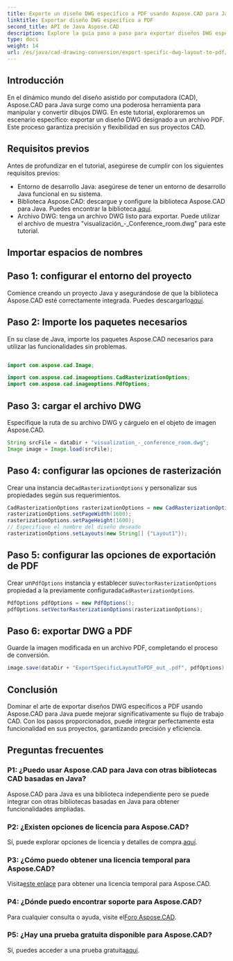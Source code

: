 ```yaml
---
title: Exporte un diseño DWG específico a PDF usando Aspose.CAD para Java
linktitle: Exportar diseño DWG específico a PDF
second_title: API de Java Aspose.CAD
description: Explore la guía paso a paso para exportar diseños DWG específicos a PDF usando Aspose.CAD para Java. Optimice su flujo de trabajo CAD sin esfuerzo.
type: docs
weight: 14
url: /es/java/cad-drawing-conversion/export-specific-dwg-layout-to-pdf/
---
```

## Introducción

En el dinámico mundo del diseño asistido por computadora (CAD), Aspose.CAD para Java surge como una poderosa herramienta para manipular y convertir dibujos DWG. En este tutorial, exploraremos un escenario específico: exportar un diseño DWG designado a un archivo PDF. Este proceso garantiza precisión y flexibilidad en sus proyectos CAD.

## Requisitos previos

Antes de profundizar en el tutorial, asegúrese de cumplir con los siguientes requisitos previos:

- Entorno de desarrollo Java: asegúrese de tener un entorno de desarrollo Java funcional en su sistema.
-  Biblioteca Aspose.CAD: descargue y configure la biblioteca Aspose.CAD para Java. Puedes encontrar la biblioteca.[aquí](https://releases.aspose.com/cad/java/).
- Archivo DWG: tenga un archivo DWG listo para exportar. Puede utilizar el archivo de muestra "visualización_-_Conference_room.dwg" para este tutorial.

## Importar espacios de nombres

## Paso 1: configurar el entorno del proyecto

Comience creando un proyecto Java y asegurándose de que la biblioteca Aspose.CAD esté correctamente integrada. Puedes descargarlo[aquí](https://releases.aspose.com/cad/java/).

## Paso 2: Importe los paquetes necesarios

En su clase de Java, importe los paquetes Aspose.CAD necesarios para utilizar las funcionalidades sin problemas.

```java

import com.aspose.cad.Image;

import com.aspose.cad.imageoptions.CadRasterizationOptions;
import com.aspose.cad.imageoptions.PdfOptions;
```

## Paso 3: cargar el archivo DWG

Especifique la ruta de su archivo DWG y cárguelo en el objeto de imagen Aspose.CAD.

```java
String srcFile = dataDir + "visualization_-_conference_room.dwg";
Image image = Image.load(srcFile);
```

## Paso 4: configurar las opciones de rasterización

 Crear una instancia de`CadRasterizationOptions` y personalizar sus propiedades según sus requerimientos.

```java
CadRasterizationOptions rasterizationOptions = new CadRasterizationOptions();
rasterizationOptions.setPageWidth(1600);
rasterizationOptions.setPageHeight(1600);
// Especifique el nombre del diseño deseado
rasterizationOptions.setLayouts(new String[] {"Layout1"});
```

## Paso 5: configurar las opciones de exportación de PDF

 Crear un`PdfOptions` instancia y establecer su`VectorRasterizationOptions` propiedad a la previamente configurada`CadRasterizationOptions`.

```java
PdfOptions pdfOptions = new PdfOptions();
pdfOptions.setVectorRasterizationOptions(rasterizationOptions);
```

## Paso 6: exportar DWG a PDF

Guarde la imagen modificada en un archivo PDF, completando el proceso de conversión.

```java
image.save(dataDir + "ExportSpecificLayoutToPDF_out_.pdf", pdfOptions);
```

## Conclusión

Dominar el arte de exportar diseños DWG específicos a PDF usando Aspose.CAD para Java puede mejorar significativamente su flujo de trabajo CAD. Con los pasos proporcionados, puede integrar perfectamente esta funcionalidad en sus proyectos, garantizando precisión y eficiencia.

## Preguntas frecuentes

### P1: ¿Puedo usar Aspose.CAD para Java con otras bibliotecas CAD basadas en Java?

Aspose.CAD para Java es una biblioteca independiente pero se puede integrar con otras bibliotecas basadas en Java para obtener funcionalidades ampliadas.

### P2: ¿Existen opciones de licencia para Aspose.CAD?

 Sí, puede explorar opciones de licencia y detalles de compra.[aquí](https://purchase.aspose.com/buy).

### P3: ¿Cómo puedo obtener una licencia temporal para Aspose.CAD?

 Visita[este enlace](https://purchase.aspose.com/temporary-license/) para obtener una licencia temporal para Aspose.CAD.

### P4: ¿Dónde puedo encontrar soporte para Aspose.CAD?

 Para cualquier consulta o ayuda, visite el[Foro Aspose.CAD](https://forum.aspose.com/c/cad/19).

### P5: ¿Hay una prueba gratuita disponible para Aspose.CAD?

 Sí, puedes acceder a una prueba gratuita[aquí](https://releases.aspose.com/).